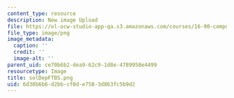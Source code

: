 ```yaml
---
content_type: resource
description: New image Upload
file: https://ol-ocw-studio-app-qa.s3.amazonaws.com/courses/16-90-computational-methods-in-aerospace-engineering-spring-2014/6d38b6b6d2bbcf0de7583d863fc5b9d2_solDepFTBS.png
file_type: image/png
image_metadata:
  caption: ''
  credit: ''
  image-alt: ''
parent_uid: ce70b6b2-dea9-62c9-1d8e-4789958e4499
resourcetype: Image
title: solDepFTBS.png
uid: 6d38b6b6-d2bb-cf0d-e758-3d863fc5b9d2
---
```

